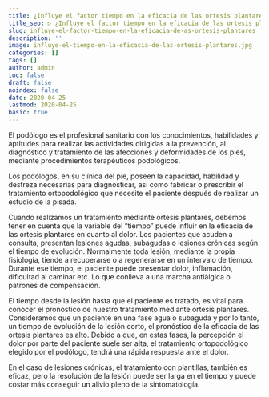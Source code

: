 ```yaml
---
title: ¿Influye el factor tiempo en la eficacia de las ortesis plantares?
title_seo: ▷ ¿Influye el factor tiempo en la eficacia de las ortesis plantares?
slug: influye-el-factor-tiempo-en-la-eficacia-de-as-ortesis-plantares
description: ''
image: influye-el-tiempo-en-la-eficacia-de-las-ortesis-plantares.jpg
categories: []
tags: []
author: admin
toc: false
draft: false
noindex: false
date: 2020-04-25
lastmod: 2020-04-25
basic: true
---
```

El podólogo es el profesional sanitario con los conocimientos, habilidades y aptitudes para realizar las actividades dirigidas a la prevención, al diagnóstico y tratamiento de las afecciones y deformidades de los pies, mediante procedimientos terapéuticos podológicos.

Los podólogos, en su clínica del pie, poseen la capacidad, habilidad y destreza necesarias para diagnosticar, así como fabricar o prescribir el tratamiento ortopodológico que necesite el paciente después de realizar un estudio de la pisada.

Cuando realizamos un tratamiento mediante ortesis plantares, debemos tener en cuenta que la variable del “tiempo” puede influir en la eficacia de las ortesis plantares en cuanto al dolor.  Los pacientes que acuden a consulta, presentan lesiones agudas, subagudas o lesiones crónicas según el tiempo de evolución. Normalmente toda lesión, mediante la propia fisiología, tiende a recuperarse o a regenerarse en un intervalo de tiempo. Durante ese tiempo, el paciente puede presentar dolor, inflamación, dificultad al caminar etc. Lo que conlleva a una marcha antiálgica o patrones de compensación.

El tiempo desde la lesión hasta que el paciente es tratado, es vital para conocer el pronóstico de nuestro tratamiento mediante ortesis plantares. Consideramos que un paciente en una fase agua o subaguda y por lo tanto, un tiempo de evolución de la lesión corto, el pronóstico de la eficacia de las ortesis plantares es alto. Debido a que, en estas fases, la percepción el dolor por parte del paciente suele ser alta, el tratamiento ortopodológico elegido por el podólogo, tendrá una rápida respuesta ante el dolor.

En el caso de lesiones crónicas, el tratamiento con plantillas, también es eficaz, pero la resolución de la lesión puede ser larga en el tiempo y puede costar más conseguir un alivio pleno de la sintomatología.